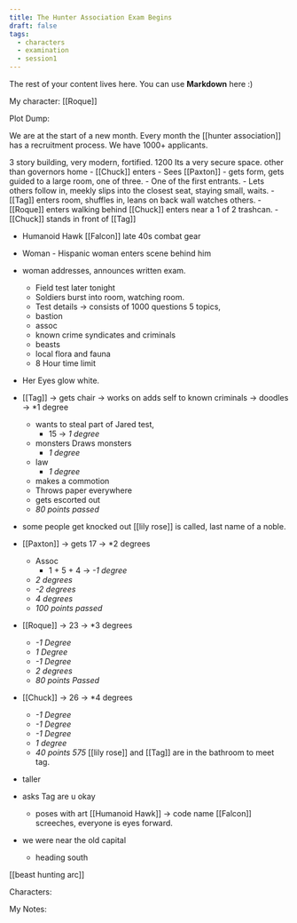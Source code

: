 ```yaml
---
title: The Hunter Association Exam Begins
draft: false
tags:
  - characters
  - examination
  - session1
---
```

 
The rest of your content lives here. You can use **Markdown** here :)

My character: [[Roque]]

Plot Dump: 

We are at the start of a new month. 
Every month the [[hunter association]] has a recruitment process. We have 1000+ applicants. 

3 story building, very modern, fortified. 
1200 
Its a very secure space. other than governors home
	- [[Chuck]] enters 
		- Sees [[Paxton]]
			- gets form, gets guided to a large room, one of three. 
			- One of the first entrants. 
		- Lets others follow in, meekly slips into the closest seat, staying small, waits. 
	- [[Tag]] enters room, shuffles in, leans on back wall watches others. 
	- [[Roque]] enters walking behind [[Chuck]] enters near a 1 of 2 trashcan. 
	- [[Chuck]] stands in front of [[Tag]]
- Humanoid Hawk [[Falcon]] late 40s combat gear
- Woman - Hispanic woman enters scene behind him
- woman addresses, announces written exam. 
	- Field test later tonight
	- Soldiers burst into room, watching room. 
	- Test details -> consists of 1000 questions 5 topics, 
	- bastion
	- assoc
	- known crime syndicates and criminals
	- beasts
	- local flora and fauna
	- 8 Hour time limit
- Her Eyes glow white.
- [[Tag]] -> gets chair -> works on adds self to known criminals -> doodles -> *1 degree
	- wants to steal part of Jared test, 
		- 15 -> *1 degree*
	- monsters Draws monsters
		- *1 degree*
	- law
		- *1 degree*
	- makes a commotion
	- Throws paper everywhere
	- gets escorted out
	- *80 points passed*
- some people get knocked out [[lily rose]] is called, last name of a noble. 
- [[Paxton]] -> gets 17 -> *2 degrees
	- Assoc
		- 1 + 5 + 4 -> *-1 degree* 
	- *2 degrees*
	- *-2 degrees*
	- *4 degrees*
	- *100 points passed*
- [[Roque]] -> 23 -> *3 degrees
	- *-1 Degree*
	- *1 Degree*
	- *-1 Degree*
	- *2 degrees*
	- *80 points Passed*
- [[Chuck]] -> 26 -> *4 degrees
	- *-1 Degree*
	- *-1 Degree*
	- *-1 Degree*
	- *1 degree*
	- *40 points 575* 
[[lily rose]] and [[Tag]] are in the bathroom to meet tag.
- taller 
- asks Tag are u okay 
	- poses with art 
[[Humanoid Hawk]] -> code name [[Falcon]]
screeches, everyone is eyes forward.

- we were near the old capital
	- heading south

[[beast hunting arc]]


Characters: 




My Notes: 




